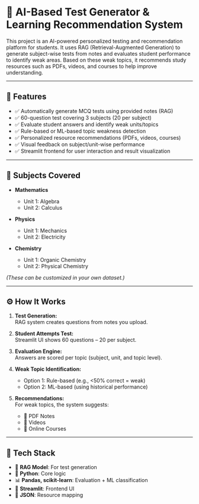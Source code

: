 # 🧠 AI-Based Test Generator & Learning Recommendation System

This project is an AI-powered personalized testing and recommendation platform for students. It uses RAG (Retrieval-Augmented Generation) to generate subject-wise tests from notes and evaluates student performance to identify weak areas. Based on these weak topics, it recommends study resources such as PDFs, videos, and courses to help improve understanding.

---

## 📌 Features

- ✅ Automatically generate MCQ tests using provided notes (RAG)
- ✅ 60-question test covering 3 subjects (20 per subject)
- ✅ Evaluate student answers and identify weak units/topics
- ✅ Rule-based or ML-based topic weakness detection
- ✅ Personalized resource recommendations (PDFs, videos, courses)
- ✅ Visual feedback on subject/unit-wise performance
- ✅ Streamlit frontend for user interaction and result visualization

---

## 📁 Subjects Covered

- **Mathematics**
  - Unit 1: Algebra
  - Unit 2: Calculus

- **Physics**
  - Unit 1: Mechanics
  - Unit 2: Electricity

- **Chemistry**
  - Unit 1: Organic Chemistry
  - Unit 2: Physical Chemistry

*(These can be customized in your own dataset.)*

---

## ⚙️ How It Works

1. **Test Generation:**  
   RAG system creates questions from notes you upload.

2. **Student Attempts Test:**  
   Streamlit UI shows 60 questions – 20 per subject.

3. **Evaluation Engine:**  
   Answers are scored per topic (subject, unit, and topic level).

4. **Weak Topic Identification:**  
   - Option 1: Rule-based (e.g., <50% correct = weak)
   - Option 2: ML-based (using historical performance)

5. **Recommendations:**  
   For weak topics, the system suggests:
   - 📄 PDF Notes
   - 🎥 Videos
   - 📘 Online Courses

---

## 🧪 Tech Stack

- 🧠 **RAG Model**: For test generation
- 🐍 **Python**: Core logic
- 📊 **Pandas, scikit-learn**: Evaluation + ML classification
- 🎨 **Streamlit**: Frontend UI
- 📁 **JSON**: Resource mapping

